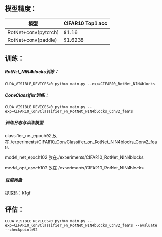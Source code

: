 

## 模型精度：

| 模型                 | CIFAR10 Top1 acc |
| -------------------- | ---------------- |
| RotNet+conv(pytorch) | 91.16            |
| RotNet+conv(paddle)  | 91.6238          |



## 训练：

##### RotNet_NIN4blocks训练：

```shell
CUDA_VISIBLE_DEVICES=0 python main.py --exp=CIFAR10_RotNet_NIN4blocks
```



##### ConvClassifier训练：

```shell
CUDA_VISIBLE_DEVICES=0 python main.py --exp=CIFAR10_ConvClassifier_on_RotNet_NIN4blocks_Conv2_feats
```



##### 训练日志与训练模型

classifier_net_epoch92 放在./experiments/CIFAR10_ConvClassifier_on_RotNet_NIN4blocks_Conv2_feats

model_net_epoch102 放在./experiments/CIFAR10_RotNet_NIN4blocks

model_opt_epoch102 放在./experiments/CIFAR10_RotNet_NIN4blocks



##### [百度网盘](https://pan.baidu.com/s/1tPqxjbO6E3gWlcOMpqa02w)

提取码：k1gf



## 评估：

```shell
CUDA_VISIBLE_DEVICES=0 python main.py --exp=CIFAR10_ConvClassifier_on_RotNet_NIN4blocks_Conv2_feats --evaluate --checkpoint=92
```

